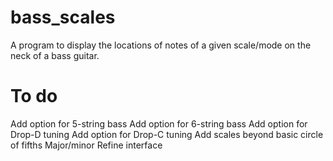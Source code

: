 bass_scales
===========

A program to display the locations of notes of a given scale/mode on the neck of a bass guitar.

To do
===========
Add option for 5-string bass
Add option for 6-string bass
Add option for Drop-D tuning
Add option for Drop-C tuning
Add scales beyond basic circle of fifths Major/minor
Refine interface

